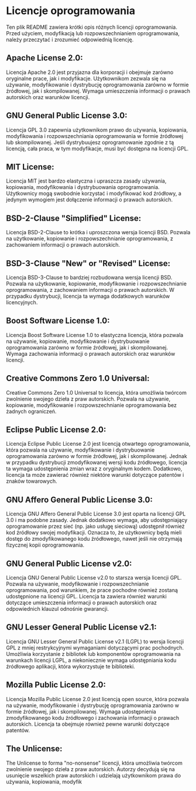 # Licencje oprogramowania
Ten plik README zawiera krótki opis różnych licencji oprogramowania. Przed użyciem, modyfikacją lub rozpowszechnianiem oprogramowania, należy przeczytać i zrozumieć odpowiednią licencję.

## Apache License 2.0:
Licencja Apache 2.0 jest przyjazna dla korporacji i obejmuje zarówno oryginalne prace, jak i modyfikacje. Użytkownikom zezwala się na używanie, modyfikowanie i dystrybucję oprogramowania zarówno w formie źródłowej, jak i skompilowanej. Wymaga umieszczenia informacji o prawach autorskich oraz warunków licencji.

## GNU General Public License 3.0:
Licencja GPL 3.0 zapewnia użytkownikom prawo do używania, kopiowania, modyfikowania i rozpowszechniania oprogramowania w formie źródłowej lub skompilowanej. Jeśli dystrybuujesz oprogramowanie zgodnie z tą licencją, cała praca, w tym modyfikacje, musi być dostępna na licencji GPL.

## MIT License: 
Licencja MIT jest bardzo elastyczna i upraszcza zasady używania, kopiowania, modyfikowania i dystrybuowania oprogramowania. Użytkownicy mogą swobodnie korzystać i modyfikować kod źródłowy, a jedynym wymogiem jest dołączenie informacji o prawach autorskich.

## BSD-2-Clause "Simplified" License:
Licencja BSD-2-Clause to krótka i uproszczona wersja licencji BSD. Pozwala na użytkowanie, kopiowanie i rozpowszechnianie oprogramowania, z zachowaniem informacji o prawach autorskich.

## BSD-3-Clause "New" or "Revised" License:
Licencja BSD-3-Clause to bardziej rozbudowana wersja licencji BSD. Pozwala na użytkowanie, kopiowanie, modyfikowanie i rozpowszechnianie oprogramowania, z zachowaniem informacji o prawach autorskich. W przypadku dystrybucji, licencja ta wymaga dodatkowych warunków licencyjnych.

## Boost Software License 1.0: 
Licencja Boost Software License 1.0 to elastyczna licencja, która pozwala na używanie, kopiowanie, modyfikowanie i dystrybuowanie oprogramowania zarówno w formie źródłowej, jak i skompilowanej. Wymaga zachowania informacji o prawach autorskich oraz warunków licencji.

## Creative Commons Zero 1.0 Universal:
Creative Commons Zero 1.0 Universal to licencja, która umożliwia twórcom zwolnienie swojego dzieła z praw autorskich. Pozwala na używanie, kopiowanie, modyfikowanie i rozpowszechnianie oprogramowania bez żadnych ograniczeń.

## Eclipse Public License 2.0: 
Licencja Eclipse Public License 2.0 jest licencją otwartego oprogramowania, która pozwala na używanie, modyfikowanie i dystrybuowanie oprogramowania zarówno w formie źródłowej, jak i skompilowanej. Jednak w przypadku dystrybucji zmodyfikowanej wersji kodu źródłowego, licencja ta wymaga udostępnienia zmian wraz z oryginalnym kodem. Dodatkowo, licencja ta może zawierać również niektóre warunki dotyczące patentów i znaków towarowych.

## GNU Affero General Public License 3.0:
Licencja GNU Affero General Public License 3.0 jest oparta na licencji GPL 3.0 i ma podobne zasady. Jednak dodatkowo wymaga, aby udostępniający oprogramowanie przez sieć (np. jako usługę sieciową) udostępnił również kod źródłowy swojej modyfikacji. Oznacza to, że użytkownicy będą mieli dostęp do zmodyfikowanego kodu źródłowego, nawet jeśli nie otrzymają fizycznej kopii oprogramowania.

## GNU General Public License v2.0:
Licencja GNU General Public License v2.0 to starsza wersja licencji GPL. Pozwala na używanie, modyfikowanie i rozpowszechnianie oprogramowania, pod warunkiem, że prace pochodne również zostaną udostępnione na licencji GPL. Licencja ta zawiera również warunki dotyczące umieszczenia informacji o prawach autorskich oraz odpowiednich klauzul odnośnie gwarancji.

## GNU Lesser General Public License v2.1:
Licencja GNU Lesser General Public License v2.1 (LGPL) to wersja licencji GPL z mniej restrykcyjnymi wymaganiami dotyczącymi prac pochodnych. Umożliwia korzystanie z bibliotek lub komponentów oprogramowania na warunkach licencji LGPL, a niekoniecznie wymaga udostępniania kodu źródłowego aplikacji, która wykorzystuje te biblioteki.

## Mozilla Public License 2.0:
Licencja Mozilla Public License 2.0 jest licencją open source, która pozwala na używanie, modyfikowanie i dystrybucję oprogramowania zarówno w formie źródłowej, jak i skompilowanej. Wymaga udostępnienia zmodyfikowanego kodu źródłowego i zachowania informacji o prawach autorskich. Licencja ta obejmuje również pewne warunki dotyczące patentów.

## The Unlicense:
The Unlicense to forma "no-nonsense" licencji, która umożliwia twórcom zwolnienie swojego dzieła z praw autorskich. Autorzy decydują się na usunięcie wszelkich praw autorskich i udzielają użytkownikom prawa do używania, kopiowania, modyfik
